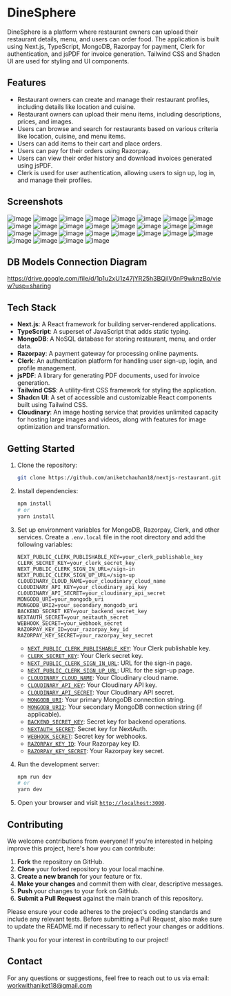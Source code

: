 # DineSphere

DineSphere is a platform where restaurant owners can upload their restaurant details, menu, and users can order food. The application is built using Next.js, TypeScript, MongoDB, Razorpay for payment, Clerk for authentication, and jsPDF for invoice generation. Tailwind CSS and Shadcn UI are used for styling and UI components.

## Features

- Restaurant owners can create and manage their restaurant profiles, including details like location and cuisine.
- Restaurant owners can upload their menu items, including descriptions, prices, and images.
- Users can browse and search for restaurants based on various criteria like location, cuisine, and menu items.
- Users can add items to their cart and place orders.
- Users can pay for their orders using Razorpay.
- Users can view their order history and download invoices generated using jsPDF.
- Clerk is used for user authentication, allowing users to sign up, log in, and manage their profiles.

## Screenshots
![image](https://github.com/user-attachments/assets/14e5af7e-4c2f-472e-b6a0-2e0bc23b89cf)
![image](https://github.com/user-attachments/assets/48b57837-2cee-4a2f-b242-d888f56ea47a)
![image](https://github.com/user-attachments/assets/7152ac85-cde6-41d3-9b78-8376d63dbc18)
![image](https://github.com/user-attachments/assets/e6fc7f8b-e55a-46db-8b75-25bdd6d5b781)
![image](https://github.com/user-attachments/assets/010e751b-9231-44be-b07c-89a50fb46fc9)
![image](https://github.com/user-attachments/assets/896f99c2-2570-42cd-9123-969b9dd20041)
![image](https://github.com/user-attachments/assets/a484528f-dbce-4b6a-9e37-1a851013c70d)
![image](https://github.com/user-attachments/assets/ebf90965-6cd7-4dcc-ab24-7c44c5412cad)
![image](https://github.com/user-attachments/assets/f6e295be-2f59-4f9c-b102-d4299e16258e)
![image](https://github.com/user-attachments/assets/df58c8e5-6fc3-4180-a5a8-f63e14132dcd)
![image](https://github.com/user-attachments/assets/75bd7a5e-2349-46c0-9c3f-9da17b9d96f1)
![image](https://github.com/user-attachments/assets/dd3e0de1-ba32-49b1-90d6-3897cd2994f6)
![image](https://github.com/user-attachments/assets/f083b407-8b54-4a17-859a-8bf9277be61b)
![image](https://github.com/user-attachments/assets/15aad5e9-8dc2-400e-93fc-c1090c41e9bb)
![image](https://github.com/user-attachments/assets/c0713788-cfbc-4fbf-996b-fd84e76cb42b)
![image](https://github.com/user-attachments/assets/1bc4d393-6fb2-4d09-9313-79c17924fbda)
![image](https://github.com/user-attachments/assets/f9fbb2b9-1681-481f-884e-a0230aa4a503)
![image](https://github.com/user-attachments/assets/f6db6a0a-9402-4ca8-85bd-03d35032299a)
![image](https://github.com/user-attachments/assets/6d135029-49bc-4993-88e8-e06491f29332)
![image](https://github.com/user-attachments/assets/d9897144-6f38-467b-81f1-fde30c14b4c3)
![image](https://github.com/user-attachments/assets/2c354463-5693-439e-8303-5ad1b8c1a965)
![image](https://github.com/user-attachments/assets/4e1ce741-07c9-49e5-9739-db9192965a25)
![image](https://github.com/user-attachments/assets/ab1104b2-f7c2-412f-a7a8-0016bf875e9c)
![image](https://github.com/user-attachments/assets/38c38cda-b3e1-4f53-bf62-110a7b291ca7)
![image](https://github.com/user-attachments/assets/8bb1f1b1-3b7a-441b-b925-3b3b3f4a1357)
![image](https://github.com/user-attachments/assets/86b3fcd8-50bc-435c-8bbd-b6881b0baf2e)
![image](https://github.com/user-attachments/assets/2e199347-6e92-4dc1-b656-5c5a8bc4a420)
![image](https://github.com/user-attachments/assets/b30d019e-aa3b-4051-bf0b-af480dcc0b07)

## DB Models Connection Diagram
https://drive.google.com/file/d/1p1u2xU1z47jYR25h3BQjIV0nP9wknzBo/view?usp=sharing

## Tech Stack

- **Next.js**: A React framework for building server-rendered applications.
- **TypeScript**: A superset of JavaScript that adds static typing.
- **MongoDB**: A NoSQL database for storing restaurant, menu, and order data.
- **Razorpay**: A payment gateway for processing online payments.
- **Clerk**: An authentication platform for handling user sign-up, login, and profile management.
- **jsPDF**: A library for generating PDF documents, used for invoice generation.
- **Tailwind CSS**: A utility-first CSS framework for styling the application.
- **Shadcn UI**: A set of accessible and customizable React components built using Tailwind CSS.
- **Cloudinary**: An image hosting service that provides unlimited capacity for hosting large images and videos, along with features for image optimization and transformation.

## Getting Started

1. Clone the repository:

   ```sh
   git clone https://github.com/aniketchauhan18/nextjs-restaurant.git
   ```

2. Install dependencies:

   ```sh
   npm install
   # or
   yarn install
   ```

3. Set up environment variables for MongoDB, Razorpay, Clerk, and other services. Create a `.env.local` file in the root directory and add the following variables:

   ```plaintext
   NEXT_PUBLIC_CLERK_PUBLISHABLE_KEY=your_clerk_publishable_key
   CLERK_SECRET_KEY=your_clerk_secret_key
   NEXT_PUBLIC_CLERK_SIGN_IN_URL=/sign-in
   NEXT_PUBLIC_CLERK_SIGN_UP_URL=/sign-up
   CLOUDINARY_CLOUD_NAME=your_cloudinary_cloud_name
   CLOUDINARY_API_KEY=your_cloudinary_api_key
   CLOUDINARY_API_SECRET=your_cloudinary_api_secret
   MONGODB_URI=your_mongodb_uri
   MONGODB_URI2=your_secondary_mongodb_uri
   BACKEND_SECRET_KEY=your_backend_secret_key
   NEXTAUTH_SECRET=your_nextauth_secret
   WEBHOOK_SECRET=your_webhook_secret
   RAZORPAY_KEY_ID=your_razorpay_key_id
   RAZORPAY_KEY_SECRET=your_razorpay_key_secret
   ```

   - [`NEXT_PUBLIC_CLERK_PUBLISHABLE_KEY`](command:_github.copilot.openSymbolFromReferences?%5B%22NEXT_PUBLIC_CLERK_PUBLISHABLE_KEY%22%2C%5B%7B%22uri%22%3A%7B%22%24mid%22%3A1%2C%22fsPath%22%3A%22%2Fhome%2Faniketcode%2Fprojects%2Fnext-restaurant-app%2FREADME.md%22%2C%22external%22%3A%22file%3A%2F%2F%2Fhome%2Faniketcode%2Fprojects%2Fnext-restaurant-app%2FREADME.md%22%2C%22path%22%3A%22%2Fhome%2Faniketcode%2Fprojects%2Fnext-restaurant-app%2FREADME.md%22%2C%22scheme%22%3A%22file%22%7D%2C%22pos%22%3A%7B%22line%22%3A31%2C%22character%22%3A0%7D%7D%5D%5D "Go to definition"): Your Clerk publishable key.
   - [`CLERK_SECRET_KEY`](command:_github.copilot.openSymbolFromReferences?%5B%22CLERK_SECRET_KEY%22%2C%5B%7B%22uri%22%3A%7B%22%24mid%22%3A1%2C%22fsPath%22%3A%22%2Fhome%2Faniketcode%2Fprojects%2Fnext-restaurant-app%2FREADME.md%22%2C%22external%22%3A%22file%3A%2F%2F%2Fhome%2Faniketcode%2Fprojects%2Fnext-restaurant-app%2FREADME.md%22%2C%22path%22%3A%22%2Fhome%2Faniketcode%2Fprojects%2Fnext-restaurant-app%2FREADME.md%22%2C%22scheme%22%3A%22file%22%7D%2C%22pos%22%3A%7B%22line%22%3A32%2C%22character%22%3A0%7D%7D%5D%5D "Go to definition"): Your Clerk secret key.
   - [`NEXT_PUBLIC_CLERK_SIGN_IN_URL`](command:_github.copilot.openSymbolFromReferences?%5B%22NEXT_PUBLIC_CLERK_SIGN_IN_URL%22%2C%5B%7B%22uri%22%3A%7B%22%24mid%22%3A1%2C%22fsPath%22%3A%22%2Fhome%2Faniketcode%2Fprojects%2Fnext-restaurant-app%2FREADME.md%22%2C%22external%22%3A%22file%3A%2F%2F%2Fhome%2Faniketcode%2Fprojects%2Fnext-restaurant-app%2FREADME.md%22%2C%22path%22%3A%22%2Fhome%2Faniketcode%2Fprojects%2Fnext-restaurant-app%2FREADME.md%22%2C%22scheme%22%3A%22file%22%7D%2C%22pos%22%3A%7B%22line%22%3A33%2C%22character%22%3A0%7D%7D%5D%5D "Go to definition"): URL for the sign-in page.
   - [`NEXT_PUBLIC_CLERK_SIGN_UP_URL`](command:_github.copilot.openSymbolFromReferences?%5B%22NEXT_PUBLIC_CLERK_SIGN_UP_URL%22%2C%5B%7B%22uri%22%3A%7B%22%24mid%22%3A1%2C%22fsPath%22%3A%22%2Fhome%2Faniketcode%2Fprojects%2Fnext-restaurant-app%2FREADME.md%22%2C%22external%22%3A%22file%3A%2F%2F%2Fhome%2Faniketcode%2Fprojects%2Fnext-restaurant-app%2FREADME.md%22%2C%22path%22%3A%22%2Fhome%2Faniketcode%2Fprojects%2Fnext-restaurant-app%2FREADME.md%22%2C%22scheme%22%3A%22file%22%7D%2C%22pos%22%3A%7B%22line%22%3A34%2C%22character%22%3A0%7D%7D%5D%5D "Go to definition"): URL for the sign-up page.
   - [`CLOUDINARY_CLOUD_NAME`](command:_github.copilot.openSymbolFromReferences?%5B%22CLOUDINARY_CLOUD_NAME%22%2C%5B%7B%22uri%22%3A%7B%22%24mid%22%3A1%2C%22fsPath%22%3A%22%2Fhome%2Faniketcode%2Fprojects%2Fnext-restaurant-app%2FREADME.md%22%2C%22external%22%3A%22file%3A%2F%2F%2Fhome%2Faniketcode%2Fprojects%2Fnext-restaurant-app%2FREADME.md%22%2C%22path%22%3A%22%2Fhome%2Faniketcode%2Fprojects%2Fnext-restaurant-app%2FREADME.md%22%2C%22scheme%22%3A%22file%22%7D%2C%22pos%22%3A%7B%22line%22%3A35%2C%22character%22%3A0%7D%7D%2C%7B%22uri%22%3A%7B%22%24mid%22%3A1%2C%22fsPath%22%3A%22%2Fhome%2Faniketcode%2Fprojects%2Fnext-restaurant-app%2Fsrc%2Flib%2Fcloudinary.ts%22%2C%22external%22%3A%22file%3A%2F%2F%2Fhome%2Faniketcode%2Fprojects%2Fnext-restaurant-app%2Fsrc%2Flib%2Fcloudinary.ts%22%2C%22path%22%3A%22%2Fhome%2Faniketcode%2Fprojects%2Fnext-restaurant-app%2Fsrc%2Flib%2Fcloudinary.ts%22%2C%22scheme%22%3A%22file%22%7D%2C%22pos%22%3A%7B%22line%22%3A3%2C%22character%22%3A26%7D%7D%5D%5D "Go to definition"): Your Cloudinary cloud name.
   - [`CLOUDINARY_API_KEY`](command:_github.copilot.openSymbolFromReferences?%5B%22CLOUDINARY_API_KEY%22%2C%5B%7B%22uri%22%3A%7B%22%24mid%22%3A1%2C%22fsPath%22%3A%22%2Fhome%2Faniketcode%2Fprojects%2Fnext-restaurant-app%2FREADME.md%22%2C%22external%22%3A%22file%3A%2F%2F%2Fhome%2Faniketcode%2Fprojects%2Fnext-restaurant-app%2FREADME.md%22%2C%22path%22%3A%22%2Fhome%2Faniketcode%2Fprojects%2Fnext-restaurant-app%2FREADME.md%22%2C%22scheme%22%3A%22file%22%7D%2C%22pos%22%3A%7B%22line%22%3A36%2C%22character%22%3A0%7D%7D%2C%7B%22uri%22%3A%7B%22%24mid%22%3A1%2C%22fsPath%22%3A%22%2Fhome%2Faniketcode%2Fprojects%2Fnext-restaurant-app%2Fsrc%2Flib%2Fcloudinary.ts%22%2C%22external%22%3A%22file%3A%2F%2F%2Fhome%2Faniketcode%2Fprojects%2Fnext-restaurant-app%2Fsrc%2Flib%2Fcloudinary.ts%22%2C%22path%22%3A%22%2Fhome%2Faniketcode%2Fprojects%2Fnext-restaurant-app%2Fsrc%2Flib%2Fcloudinary.ts%22%2C%22scheme%22%3A%22file%22%7D%2C%22pos%22%3A%7B%22line%22%3A4%2C%22character%22%3A23%7D%7D%5D%5D "Go to definition"): Your Cloudinary API key.
   - [`CLOUDINARY_API_SECRET`](command:_github.copilot.openSymbolFromReferences?%5B%22CLOUDINARY_API_SECRET%22%2C%5B%7B%22uri%22%3A%7B%22%24mid%22%3A1%2C%22fsPath%22%3A%22%2Fhome%2Faniketcode%2Fprojects%2Fnext-restaurant-app%2FREADME.md%22%2C%22external%22%3A%22file%3A%2F%2F%2Fhome%2Faniketcode%2Fprojects%2Fnext-restaurant-app%2FREADME.md%22%2C%22path%22%3A%22%2Fhome%2Faniketcode%2Fprojects%2Fnext-restaurant-app%2FREADME.md%22%2C%22scheme%22%3A%22file%22%7D%2C%22pos%22%3A%7B%22line%22%3A37%2C%22character%22%3A0%7D%7D%2C%7B%22uri%22%3A%7B%22%24mid%22%3A1%2C%22fsPath%22%3A%22%2Fhome%2Faniketcode%2Fprojects%2Fnext-restaurant-app%2Fsrc%2Flib%2Fcloudinary.ts%22%2C%22external%22%3A%22file%3A%2F%2F%2Fhome%2Faniketcode%2Fprojects%2Fnext-restaurant-app%2Fsrc%2Flib%2Fcloudinary.ts%22%2C%22path%22%3A%22%2Fhome%2Faniketcode%2Fprojects%2Fnext-restaurant-app%2Fsrc%2Flib%2Fcloudinary.ts%22%2C%22scheme%22%3A%22file%22%7D%2C%22pos%22%3A%7B%22line%22%3A5%2C%22character%22%3A26%7D%7D%5D%5D "Go to definition"): Your Cloudinary API secret.
   - [`MONGODB_URI`](command:_github.copilot.openSymbolFromReferences?%5B%22MONGODB_URI%22%2C%5B%7B%22uri%22%3A%7B%22%24mid%22%3A1%2C%22fsPath%22%3A%22%2Fhome%2Faniketcode%2Fprojects%2Fnext-restaurant-app%2FREADME.md%22%2C%22external%22%3A%22file%3A%2F%2F%2Fhome%2Faniketcode%2Fprojects%2Fnext-restaurant-app%2FREADME.md%22%2C%22path%22%3A%22%2Fhome%2Faniketcode%2Fprojects%2Fnext-restaurant-app%2FREADME.md%22%2C%22scheme%22%3A%22file%22%7D%2C%22pos%22%3A%7B%22line%22%3A38%2C%22character%22%3A0%7D%7D%2C%7B%22uri%22%3A%7B%22%24mid%22%3A1%2C%22fsPath%22%3A%22%2Fhome%2Faniketcode%2Fprojects%2Fnext-restaurant-app%2Fsrc%2Flib%2Fdb.ts%22%2C%22external%22%3A%22file%3A%2F%2F%2Fhome%2Faniketcode%2Fprojects%2Fnext-restaurant-app%2Fsrc%2Flib%2Fdb.ts%22%2C%22path%22%3A%22%2Fhome%2Faniketcode%2Fprojects%2Fnext-restaurant-app%2Fsrc%2Flib%2Fdb.ts%22%2C%22scheme%22%3A%22file%22%7D%2C%22pos%22%3A%7B%22line%22%3A2%2C%22character%22%3A6%7D%7D%5D%5D "Go to definition"): Your primary MongoDB connection string.
   - [`MONGODB_URI2`](command:_github.copilot.openSymbolFromReferences?%5B%22MONGODB_URI2%22%2C%5B%7B%22uri%22%3A%7B%22%24mid%22%3A1%2C%22fsPath%22%3A%22%2Fhome%2Faniketcode%2Fprojects%2Fnext-restaurant-app%2FREADME.md%22%2C%22external%22%3A%22file%3A%2F%2F%2Fhome%2Faniketcode%2Fprojects%2Fnext-restaurant-app%2FREADME.md%22%2C%22path%22%3A%22%2Fhome%2Faniketcode%2Fprojects%2Fnext-restaurant-app%2FREADME.md%22%2C%22scheme%22%3A%22file%22%7D%2C%22pos%22%3A%7B%22line%22%3A39%2C%22character%22%3A0%7D%7D%2C%7B%22uri%22%3A%7B%22%24mid%22%3A1%2C%22fsPath%22%3A%22%2Fhome%2Faniketcode%2Fprojects%2Fnext-restaurant-app%2Fsrc%2Flib%2Fdb.ts%22%2C%22external%22%3A%22file%3A%2F%2F%2Fhome%2Faniketcode%2Fprojects%2Fnext-restaurant-app%2Fsrc%2Flib%2Fdb.ts%22%2C%22path%22%3A%22%2Fhome%2Faniketcode%2Fprojects%2Fnext-restaurant-app%2Fsrc%2Flib%2Fdb.ts%22%2C%22scheme%22%3A%22file%22%7D%2C%22pos%22%3A%7B%22line%22%3A2%2C%22character%22%3A59%7D%7D%5D%5D "Go to definition"): Your secondary MongoDB connection string (if applicable).
   - [`BACKEND_SECRET_KEY`](command:_github.copilot.openSymbolFromReferences?%5B%22BACKEND_SECRET_KEY%22%2C%5B%7B%22uri%22%3A%7B%22%24mid%22%3A1%2C%22fsPath%22%3A%22%2Fhome%2Faniketcode%2Fprojects%2Fnext-restaurant-app%2FREADME.md%22%2C%22external%22%3A%22file%3A%2F%2F%2Fhome%2Faniketcode%2Fprojects%2Fnext-restaurant-app%2FREADME.md%22%2C%22path%22%3A%22%2Fhome%2Faniketcode%2Fprojects%2Fnext-restaurant-app%2FREADME.md%22%2C%22scheme%22%3A%22file%22%7D%2C%22pos%22%3A%7B%22line%22%3A40%2C%22character%22%3A0%7D%7D%5D%5D "Go to definition"): Secret key for backend operations.
   - [`NEXTAUTH_SECRET`](command:_github.copilot.openSymbolFromReferences?%5B%22NEXTAUTH_SECRET%22%2C%5B%7B%22uri%22%3A%7B%22%24mid%22%3A1%2C%22fsPath%22%3A%22%2Fhome%2Faniketcode%2Fprojects%2Fnext-restaurant-app%2FREADME.md%22%2C%22external%22%3A%22file%3A%2F%2F%2Fhome%2Faniketcode%2Fprojects%2Fnext-restaurant-app%2FREADME.md%22%2C%22path%22%3A%22%2Fhome%2Faniketcode%2Fprojects%2Fnext-restaurant-app%2FREADME.md%22%2C%22scheme%22%3A%22file%22%7D%2C%22pos%22%3A%7B%22line%22%3A41%2C%22character%22%3A0%7D%7D%5D%5D "Go to definition"): Secret key for NextAuth.
   - [`WEBHOOK_SECRET`](command:_github.copilot.openSymbolFromReferences?%5B%22WEBHOOK_SECRET%22%2C%5B%7B%22uri%22%3A%7B%22%24mid%22%3A1%2C%22fsPath%22%3A%22%2Fhome%2Faniketcode%2Fprojects%2Fnext-restaurant-app%2FREADME.md%22%2C%22external%22%3A%22file%3A%2F%2F%2Fhome%2Faniketcode%2Fprojects%2Fnext-restaurant-app%2FREADME.md%22%2C%22path%22%3A%22%2Fhome%2Faniketcode%2Fprojects%2Fnext-restaurant-app%2FREADME.md%22%2C%22scheme%22%3A%22file%22%7D%2C%22pos%22%3A%7B%22line%22%3A42%2C%22character%22%3A0%7D%7D%5D%5D "Go to definition"): Secret key for webhooks.
   - [`RAZORPAY_KEY_ID`](command:_github.copilot.openSymbolFromReferences?%5B%22RAZORPAY_KEY_ID%22%2C%5B%7B%22uri%22%3A%7B%22%24mid%22%3A1%2C%22fsPath%22%3A%22%2Fhome%2Faniketcode%2Fprojects%2Fnext-restaurant-app%2FREADME.md%22%2C%22external%22%3A%22file%3A%2F%2F%2Fhome%2Faniketcode%2Fprojects%2Fnext-restaurant-app%2FREADME.md%22%2C%22path%22%3A%22%2Fhome%2Faniketcode%2Fprojects%2Fnext-restaurant-app%2FREADME.md%22%2C%22scheme%22%3A%22file%22%7D%2C%22pos%22%3A%7B%22line%22%3A43%2C%22character%22%3A0%7D%7D%5D%5D "Go to definition"): Your Razorpay key ID.
   - [`RAZORPAY_KEY_SECRET`](command:_github.copilot.openSymbolFromReferences?%5B%22RAZORPAY_KEY_SECRET%22%2C%5B%7B%22uri%22%3A%7B%22%24mid%22%3A1%2C%22fsPath%22%3A%22%2Fhome%2Faniketcode%2Fprojects%2Fnext-restaurant-app%2FREADME.md%22%2C%22external%22%3A%22file%3A%2F%2F%2Fhome%2Faniketcode%2Fprojects%2Fnext-restaurant-app%2FREADME.md%22%2C%22path%22%3A%22%2Fhome%2Faniketcode%2Fprojects%2Fnext-restaurant-app%2FREADME.md%22%2C%22scheme%22%3A%22file%22%7D%2C%22pos%22%3A%7B%22line%22%3A44%2C%22character%22%3A0%7D%7D%5D%5D "Go to definition"): Your Razorpay key secret.

4. Run the development server:

   ```sh
   npm run dev
   # or
   yarn dev
   ```

5. Open your browser and visit [`http://localhost:3000`](command:_github.copilot.openSymbolFromReferences?%5B%22http%3A%2F%2Flocalhost%3A3000%22%2C%5B%7B%22uri%22%3A%7B%22%24mid%22%3A1%2C%22fsPath%22%3A%22%2Fhome%2Faniketcode%2Fprojects%2Fnext-restaurant-app%2F.gitignore%22%2C%22external%22%3A%22file%3A%2F%2F%2Fhome%2Faniketcode%2Fprojects%2Fnext-restaurant-app%2F.gitignore%22%2C%22path%22%3A%22%2Fhome%2Faniketcode%2Fprojects%2Fnext-restaurant-app%2F.gitignore%22%2C%22scheme%22%3A%22file%22%7D%2C%22pos%22%3A%7B%22line%22%3A0%2C%22character%22%3A6%7D%7D%2C%7B%22uri%22%3A%7B%22%24mid%22%3A1%2C%22fsPath%22%3A%22%2Fhome%2Faniketcode%2Fprojects%2Fnext-restaurant-app%2F.prettierignore%22%2C%22external%22%3A%22file%3A%2F%2F%2Fhome%2Faniketcode%2Fprojects%2Fnext-restaurant-app%2F.prettierignore%22%2C%22path%22%3A%22%2Fhome%2Faniketcode%2Fprojects%2Fnext-restaurant-app%2F.prettierignore%22%2C%22scheme%22%3A%22file%22%7D%2C%22pos%22%3A%7B%22line%22%3A0%2C%22character%22%3A6%7D%7D%2C%7B%22uri%22%3A%7B%22%24mid%22%3A1%2C%22fsPath%22%3A%22%2Fhome%2Faniketcode%2Fprojects%2Fnext-restaurant-app%2Fcomponents.json%22%2C%22external%22%3A%22file%3A%2F%2F%2Fhome%2Faniketcode%2Fprojects%2Fnext-restaurant-app%2Fcomponents.json%22%2C%22path%22%3A%22%2Fhome%2Faniketcode%2Fprojects%2Fnext-restaurant-app%2Fcomponents.json%22%2C%22scheme%22%3A%22file%22%7D%2C%22pos%22%3A%7B%22line%22%3A1%2C%22character%22%3A14%7D%7D%2C%7B%22uri%22%3A%7B%22%24mid%22%3A1%2C%22fsPath%22%3A%22%2Fhome%2Faniketcode%2Fprojects%2Fnext-restaurant-app%2FREADME.md%22%2C%22external%22%3A%22file%3A%2F%2F%2Fhome%2Faniketcode%2Fprojects%2Fnext-restaurant-app%2FREADME.md%22%2C%22path%22%3A%22%2Fhome%2Faniketcode%2Fprojects%2Fnext-restaurant-app%2FREADME.md%22%2C%22scheme%22%3A%22file%22%7D%2C%22pos%22%3A%7B%22line%22%3A46%2C%22character%22%3A32%7D%7D%5D%5D "Go to definition").

## Contributing

We welcome contributions from everyone! If you're interested in helping improve this project, here's how you can contribute:

1. **Fork** the repository on GitHub.
2. **Clone** your forked repository to your local machine.
3. **Create a new branch** for your feature or fix.
4. **Make your changes** and commit them with clear, descriptive messages.
5. **Push** your changes to your fork on GitHub.
6. **Submit a Pull Request** against the main branch of this repository.

Please ensure your code adheres to the project's coding standards and include any relevant tests. Before submitting a Pull Request, also make sure to update the README.md if necessary to reflect your changes or additions.

Thank you for your interest in contributing to our project!

## Contact

For any questions or suggestions, feel free to reach out to us via email: workwithaniket18@gmail.com
